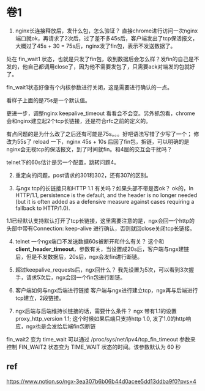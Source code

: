 # 卷1
1. nginx长连接释放后，发什么包，怎么验证？
直接chrome进行访问一次nginx端口就ok，再请求了2次后，过了差不多45s后，客户端发出了tcp保活报文，大概过了45s + 30 = 75s后，nginx发了fin包，表示不发送数据了。

处在 fin_wait1 状态，也就是只发了fin包，收到数据后会怎么样？发fin的自己是不发的，他自己都调用close了，因为他不需要发包了，只需要ack对端发的包就好了。

fin_wait1状态好像有个内核参数进行关闭，这是需要进行确认的一点。

看样子上面的是75s是一个默认值。

更进一步，调整nginx keepalive_timeout 看看会不会变。另外抓包看，chrome会和nginx建立起2个tcp长链接，还是符合rfc之前的定义的。

有点问题的是为什么改了之后还有可能是75s。。。好吧语法写错了少写了一个；
修改为55s了 reload 一下，nginx 45s + 10s 后回了fin包，拆链，可以明确的是nginx会无视tcp的保活报文，到了时间就fin。和4层的交互会干扰吗？

telnet下的60s估计是另一个配置，跳转问题4。

2. 重定向的问题，post请求的301和302，还有307的区别。


3. 与ngx tcp的长链接只和HTTP 1.1 有关吗？如果头部不带是否ok？
ok的，In HTTP/1.1, persistence is the default, and the header is no longer needed (but it is often added as a defensive measure against cases requiring a fallback to HTTP/1.0).

1.1已经默认支持默认打开了tcp长链接，这里需要注意的是，ngx会回一个http的头部中带有Connection: keep-alive 进行确认，否则就回close关闭tcp长链接。

4. telnet 一个ngx端口不发送数据60s被断开和什么有关？
这个和**client_header_timeout**，参数有关，当设置成20s后，客户端与ngx建链后，但是不发数据后，20s后，ngx会发fin进行断链。

5. 超过keepalive_requests后，ngx回什么？
我先设置为5次，可以看到3次握手，请求5次后，ngx会回一个fin包进行断链。

6. 客户端如何与ngx后端进行链接
客户端与ngx进行建立tcp，ngx再与后端进行tcp建立，2段链接。

7. ngx后端与后端维持长链接的话，需要什么条件？
ngx 带有1.1的设置 proxy_http_version 1.1;
这个时候如果后端只支持http 1.0, 发了1.0的http响应，ngx也是会发给后端fin包断链

fin_wait2 变为 time_wait 可以通过 /proc/sys/net/ipv4/tcp_fin_timeout 参数来控制 FIN_WAIT2 状态变为 TIME_WAIT 状态的时间。该参数默认为 60 秒

## ref
https://www.notion.so/ngx-3ea307b6b06b44d0acee5dd13ddba9f0?pvs=4